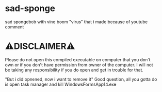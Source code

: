# sad-sponge
sad spongebob with vine boom "virus" that i made because of youtube comment

<h1>⚠DISCLAIMER⚠</h1>
Please do not open this compiled executable on computer that you don't own or if you don't have permission from owner of the computer. I will not be taking any responsibility if you do open and get in trouble for that.

"But i did opnened, now i want to remove it"
Good question, all you gotta do is open task manager and kill WindowsFormsApp14.exe
